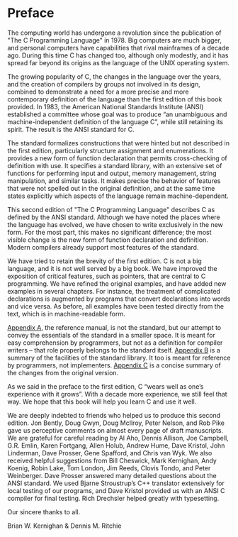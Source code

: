 # Preface
The computing world has undergone a revolution since the publication of "The C Programming Language" in 1978. Big computers are much bigger, and personal computers have capabilities that rival mainframes of a decade ago. During this time C has changed too, although only modestly, and it has spread far beyond its origins as the language of the UNIX operating system.

The growing popularity of C, the changes in the language over the years, and the creation of compilers by groups not involved in its design, combined to demonstrate a need for a more precise and more contemporary definition of the language than the first edition of this book provided. In 1983, the American National Standards Institute (ANSI) established a committee whose goal was to produce “an unambiguous and machine-independent definition of the language C”, while still retaining its spirit. The result is the ANSI standard for C.

The standard formalizes constructions that were hinted but not described in the first edition, particularly structure assignment and enumerations. It provides a new form of function declaration that permits cross-checking of definition with use. It specifies a standard library, with an extensive set of functions for performing input and output, memory management, string manipulation, and similar tasks. It makes precise the behavior of features that were not spelled out in the original definition, and at the same time states explicitly which aspects of the language remain machine-dependent.

This second edition of "The C Programming Language" describes C as defined by the ANSI standard. Although we have noted the places where the language has evolved, we have chosen to write exclusively in the new form. For the most part, this makes no significant difference; the most visible change is the new form of function declaration and definition. Modern compilers already support most features of the standard.

We have tried to retain the brevity of the first edition. C is not a big language, and it is not well served by a big book. We have improved the exposition of critical features, such as pointers, that are central to C programming. We have refined the original examples, and have added new examples in several chapters. For instance, the treatment of complicated declarations is augmented by programs that convert declarations into words and vice versa. As before, all examples have been tested directly from the text, which is in machine-readable form.

[Appendix A](AppendixA/A1.md), the reference manual, is not the standard, but our attempt to convey the essentials of the standard in a smaller space. It is meant for easy comprehension by programmers, but not as a definition for compiler writers – that role properly belongs to the standard itself. [Appendix B](AppendixB/B0.md) is a summary of the facilities of the standard library. It too is meant for reference by programmers, not implementers. [Appendix C](AppendixC.md) is a concise summary of the changes from the original version.

As we said in the preface to the first edition, C “wears well as one’s experience with it grows”. With a decade more experience, we still feel that way. We hope that this book will help you learn C and use it well.

We are deeply indebted to friends who helped us to produce this second edition. Jon Bently, Doug Gwyn, Doug McIlroy, Peter Nelson, and Rob Pike gave us perceptive comments on almost every page of draft manuscripts. We are grateful for careful reading by Al Aho, Dennis Allison, Joe Campbell, G.R. Emlin, Karen Fortgang, Allen Holub, Andrew Hume, Dave Kristol, John Linderman, Dave Prosser, Gene Spafford, and Chris van Wyk. We also received helpful suggestions from Bill Cheswick, Mark Kernighan, Andy Koenig, Robin Lake, Tom London, Jim Reeds, Clovis Tondo, and Peter Weinberger. Dave Prosser answered many detailed questions about the ANSI standard. We used Bjarne Stroustrup’s C++ translator extensively for local testing of our programs, and Dave Kristol provided us with an ANSI C compiler for final testing. Rich Drechsler helped greatly with typesetting.

Our sincere thanks to all.

Brian W. Kernighan & Dennis M. Ritchie
